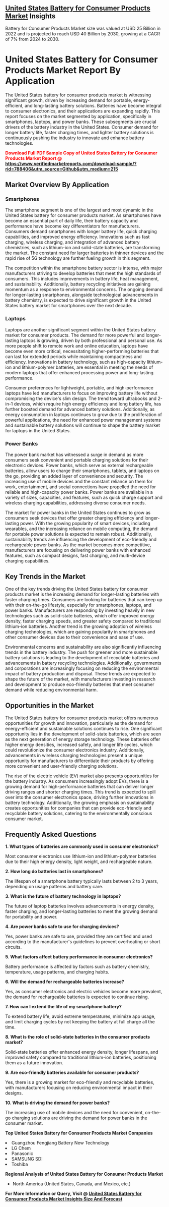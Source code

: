 <h2><a href="https://www.verifiedmarketreports.com/download-sample/?rid=788406&amp;utm_source=Github&amp;utm_medium=215" target="_blank">United States Battery for Consumer Products Market</a> Insights</h2><p>Battery for Consumer Products Market size was valued at USD 25 Billion in 2022 and is projected to reach USD 40 Billion by 2030, growing at a CAGR of 7% from 2024 to 2030.</p><p><h1>United States Battery for Consumer Products Market Report By Application</h1> <p>The United States battery for consumer products market is witnessing significant growth, driven by increasing demand for portable, energy-efficient, and long-lasting battery solutions. Batteries have become integral to consumer electronics, and their applications are expanding rapidly. This report focuses on the market segmented by application, specifically in smartphones, laptops, and power banks. These subsegments are crucial drivers of the battery industry in the United States. Consumer demand for longer battery life, faster charging times, and lighter battery solutions is continuously pushing the industry to innovate and enhance battery technologies.</p> <p><b><p><span class=""><span style="color: #ff0000;"><strong>Download Full PDF Sample Copy of United States Battery for Consumer Products Market Report</strong> @ </span><a href="https://www.verifiedmarketreports.com/download-sample/?rid=788406&amp;utm_source=Github&amp;utm_medium=215" target="_blank">https://www.verifiedmarketreports.com/download-sample/?rid=788406&amp;utm_source=Github&amp;utm_medium=215</a></span></p></b></p> <h2>Market Overview By Application</h2> <h3>Smartphones</h3> <p>The smartphone segment is one of the largest and most dynamic in the United States battery for consumer products market. As smartphones have become an essential part of daily life, their battery capacity and performance have become key differentiators for manufacturers. Consumers demand smartphones with longer battery life, quick charging capabilities, and improved energy efficiency. Innovations such as fast charging, wireless charging, and integration of advanced battery chemistries, such as lithium-ion and solid-state batteries, are transforming the market. The constant need for larger batteries in thinner devices and the rapid rise of 5G technology are further fueling growth in this segment.</p> <p>The competition within the smartphone battery sector is intense, with major manufacturers striving to develop batteries that meet the high standards of consumers. This includes improvements in battery life, heat management, and sustainability. Additionally, battery recycling initiatives are gaining momentum as a response to environmental concerns. The ongoing demand for longer-lasting smartphones, alongside technological advancements in battery chemistry, is expected to drive significant growth in the United States battery market for smartphones over the next decade.</p> <h3>Laptops</h3> <p>Laptops are another significant segment within the United States battery market for consumer products. The demand for more powerful and longer-lasting laptops is growing, driven by both professional and personal use. As more people shift to remote work and online education, laptops have become even more critical, necessitating higher-performing batteries that can last for extended periods while maintaining compactness and efficiency. Innovations in battery technology, such as high-capacity lithium-ion and lithium-polymer batteries, are essential in meeting the needs of modern laptops that offer enhanced processing power and long-lasting performance.</p> <p>Consumer preferences for lightweight, portable, and high-performance laptops have led manufacturers to focus on improving battery life without compromising the device's slim design. The trend toward ultrabooks and 2-in-1 devices, which require high energy efficiency and long battery life, has further boosted demand for advanced battery solutions. Additionally, as energy consumption in laptops continues to grow due to the proliferation of powerful applications, the need for enhanced power management systems and sustainable battery solutions will continue to shape the battery market for laptops in the United States.</p> <h3>Power Banks</h3> <p>The power bank market has witnessed a surge in demand as more consumers seek convenient and portable charging solutions for their electronic devices. Power banks, which serve as external rechargeable batteries, allow users to charge their smartphones, tablets, and laptops on the go, providing an added layer of convenience and security. The increasing use of mobile devices and the constant reliance on them for work, entertainment, and social connections have propelled the need for reliable and high-capacity power banks. Power banks are available in a variety of sizes, capacities, and features, such as quick charge support and wireless charging capabilities, addressing diverse consumer needs.</p> <p>The market for power banks in the United States continues to grow as consumers seek devices that offer greater charging efficiency and longer-lasting power. With the growing popularity of smart devices, including wearables, and the increasing reliance on mobile computing, the demand for portable power solutions is expected to remain robust. Additionally, sustainability trends are influencing the development of eco-friendly and rechargeable power banks. As the market becomes more competitive, manufacturers are focusing on delivering power banks with enhanced features, such as compact designs, fast charging, and multi-device charging capabilities.</p> <h2>Key Trends in the Market</h2> <p>One of the key trends driving the United States battery for consumer products market is the increasing demand for longer-lasting batteries with faster charging times. Consumers are looking for batteries that can keep up with their on-the-go lifestyle, especially for smartphones, laptops, and power banks. Manufacturers are responding by investing heavily in new technologies such as solid-state batteries, which offer improved energy density, faster charging speeds, and greater safety compared to traditional lithium-ion batteries. Another trend is the growing adoption of wireless charging technologies, which are gaining popularity in smartphones and other consumer devices due to their convenience and ease of use.</p> <p>Environmental concerns and sustainability are also significantly influencing trends in the battery industry. The push for greener and more sustainable battery solutions is leading to the development of recyclable batteries and advancements in battery recycling technologies. Additionally, governments and corporations are increasingly focusing on reducing the environmental impact of battery production and disposal. These trends are expected to shape the future of the market, with manufacturers investing in research and development to produce eco-friendly batteries that meet consumer demand while reducing environmental harm.</p> <h2>Opportunities in the Market</h2> <p>The United States battery for consumer products market offers numerous opportunities for growth and innovation, particularly as the demand for energy-efficient and sustainable solutions continues to rise. One significant opportunity lies in the development of solid-state batteries, which are seen as the next generation of energy storage technology. These batteries offer higher energy densities, increased safety, and longer life cycles, which could revolutionize the consumer electronics industry. Additionally, advancements in wireless charging technologies present a unique opportunity for manufacturers to differentiate their products by offering more convenient and user-friendly charging solutions.</p> <p>The rise of the electric vehicle (EV) market also presents opportunities for the battery industry. As consumers increasingly adopt EVs, there is a growing demand for high-performance batteries that can deliver longer driving ranges and shorter charging times. This trend is expected to spill over into the consumer electronics space, driving further innovations in battery technology. Additionally, the growing emphasis on sustainability creates opportunities for companies that can provide eco-friendly and recyclable battery solutions, catering to the environmentally conscious consumer market.</p> <h2>Frequently Asked Questions</h2> <p><b>1. What types of batteries are commonly used in consumer electronics?</b></p> <p>Most consumer electronics use lithium-ion and lithium-polymer batteries due to their high energy density, light weight, and rechargeable nature.</p> <p><b>2. How long do batteries last in smartphones?</b></p> <p>The lifespan of a smartphone battery typically lasts between 2 to 3 years, depending on usage patterns and battery care.</p> <p><b>3. What is the future of battery technology in laptops?</b></p> <p>The future of laptop batteries involves advancements in energy density, faster charging, and longer-lasting batteries to meet the growing demand for portability and power.</p> <p><b>4. Are power banks safe to use for charging devices?</b></p> <p>Yes, power banks are safe to use, provided they are certified and used according to the manufacturer's guidelines to prevent overheating or short circuits.</p> <p><b>5. What factors affect battery performance in consumer electronics?</b></p> <p>Battery performance is affected by factors such as battery chemistry, temperature, usage patterns, and charging habits.</p> <p><b>6. Will the demand for rechargeable batteries increase?</b></p> <p>Yes, as consumer electronics and electric vehicles become more prevalent, the demand for rechargeable batteries is expected to continue rising.</p> <p><b>7. How can I extend the life of my smartphone battery?</b></p> <p>To extend battery life, avoid extreme temperatures, minimize app usage, and limit charging cycles by not keeping the battery at full charge all the time.</p> <p><b>8. What is the role of solid-state batteries in the consumer products market?</b></p> <p>Solid-state batteries offer enhanced energy density, longer lifespans, and improved safety compared to traditional lithium-ion batteries, positioning them as a future innovation.</p> <p><b>9. Are eco-friendly batteries available for consumer products?</b></p> <p>Yes, there is a growing market for eco-friendly and recyclable batteries, with manufacturers focusing on reducing environmental impact in their designs.</p> <p><b>10. What is driving the demand for power banks?</b></p> <p>The increasing use of mobile devices and the need for convenient, on-the-go charging solutions are driving the demand for power banks in the consumer market.</p> </p><p><strong>Top United States Battery for Consumer Products Market Companies</strong></p><div data-test-id=""><p><li>Guangzhou Fengjiang Battery New Technology</li><li> LG Chem</li><li> Panasonic</li><li> SAMSUNG SDI</li><li> Toshiba</li></p><div><strong>Regional Analysis of&nbsp;United States Battery for Consumer Products Market</strong></div><ul><li dir="ltr"><p dir="ltr">North America&nbsp;(United States, Canada, and Mexico, etc.)</p></li></ul><p><strong>For More Information or Query, Visit @&nbsp;</strong><strong><a href="https://www.verifiedmarketreports.com/product/battery-for-consumer-products-market/?utm_source=Github&amp;utm_medium=215" target="_blank">United States Battery for Consumer Products Market Insights Size And Forecast</a></strong></p></div>
